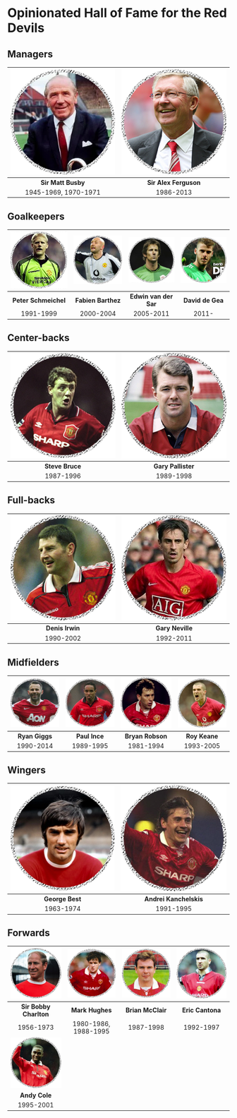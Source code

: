# Opinionated Hall of Fame for the Red Devils

## Managers

![](managers/matt-busby.png) | ![](managers/alex-ferguson.png)
:---------------------------:|:------------------------------:
**Sir Matt Busby**           | **Sir Alex Ferguson**
1945-1969, 1970-1971         | 1986-2013

## Goalkeepers

![](gk/schmeichel.png) | ![](gk/barthez.png) | ![](gk/van-der-sar.png) | ![](gk/de-gea.png)
:---------------------:|:-------------------:|:-----------------------:|:-----------------:
**Peter Schmeichel**   | **Fabien Barthez**  | **Edwin van der Sar**   | **David de Gea**
1991-1999              | 2000-2004           | 2005-2011               | 2011-

## Center-backs

![](cb/bruce.png) | ![](cb/pallister.png) |
:----------------:|:---------------------:|
**Steve Bruce**   | **Gary Pallister**    |
1987-1996         | 1989-1998             |

## Full-backs

![](fb/irwin.png) | ![](fb/gary-neville.png) |
:----------------:|:------------------------:|
**Denis Irwin**   | **Gary Neville**         |
1990-2002         | 1992-2011                |

## Midfielders

![](mf/giggs.png) | ![](mf/paul-ince.png) | ![](mf/bryan-robson.png) | ![](mf/roy-keane.png) |
:----------------:|:---------------------:|:------------------------:|:---------------------:|
**Ryan Giggs**    | **Paul Ince**         | **Bryan Robson**         | **Roy Keane**         |
1990-2014         | 1989-1995             | 1981-1994                | 1993-2005             |

## Wingers

![](wingers/george-best.png) | ![](wingers/kanchelskis.png) |
:---------------------------:|:----------------------------:|
**George Best**              | **Andrei Kanchelskis**       |
1963-1974                    | 1991-1995                    |

## Forwards

![](fw/bobby-charlton.png) | ![](fw/mark-hughes.png) | ![](fw/brian-mcclair.png) | ![](fw/cantona.png) |
:-------------------------:|:-----------------------:|:-------------------------:|:-------------------:|
**Sir Bobby Charlton**     | **Mark Hughes**         | **Brian McClair**         | **Eric Cantona**    |
1956-1973                  | 1980-1986, 1988-1995    | 1987-1998                 | 1992-1997           |
![](fw/andy-cole.png)      |
**Andy Cole**              |
1995-2001                  |
